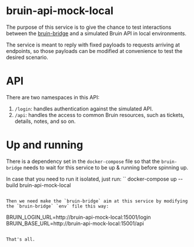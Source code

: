 # bruin-api-mock-local

The purpose of this service is to give the chance to test interactions between the [bruin-bridge](../bruin-bridge/README.md) and a simulated Bruin API in local environments.

The service is meant to reply with fixed payloads to requests arriving at endpoints, so those payloads can be modified at convenience to test the desired scenario.

# API 
There are two namespaces in this API:
1. `/login`: handles authentication against the simulated API.
2. `/api`: handles the access to common Bruin resources, such as tickets, details, notes, and so on.

# Up and running
There is a dependency set in the `docker-compose` file so that the `bruin-bridge` needs to wait for this service to be up & running before spinning up.

In case that you need to run it isolated, just run:
``
docker-compose up --build bruin-api-mock-local
```

Then we need make the `bruin-bridge` aim at this service by modifying the `bruin-bridge` `env` file this way:
```
BRUIN_LOGIN_URL=http://bruin-api-mock-local:15001/login
BRUIN_BASE_URL=http://bruin-api-mock-local:15001/api
```

That's all.